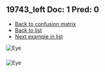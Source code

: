 ## 19743_left Doc: 1 Pred: 0
- [Back to confusion matrix](https://github.com/juliandewit/kaggle_retinopathy/blob/master/matrix.md)
- [Back to list](https://github.com/juliandewit/kaggle_retinopathy/blob/master/lists/10/list.md)
- [Next example in list](https://github.com/juliandewit/kaggle_retinopathy/blob/master/lists/10/19/19755_left.md)

![Eye](https://retinopaty.blob.core.windows.net/size1024/19743_left_1.jpeg)

### 

![Eye]()
